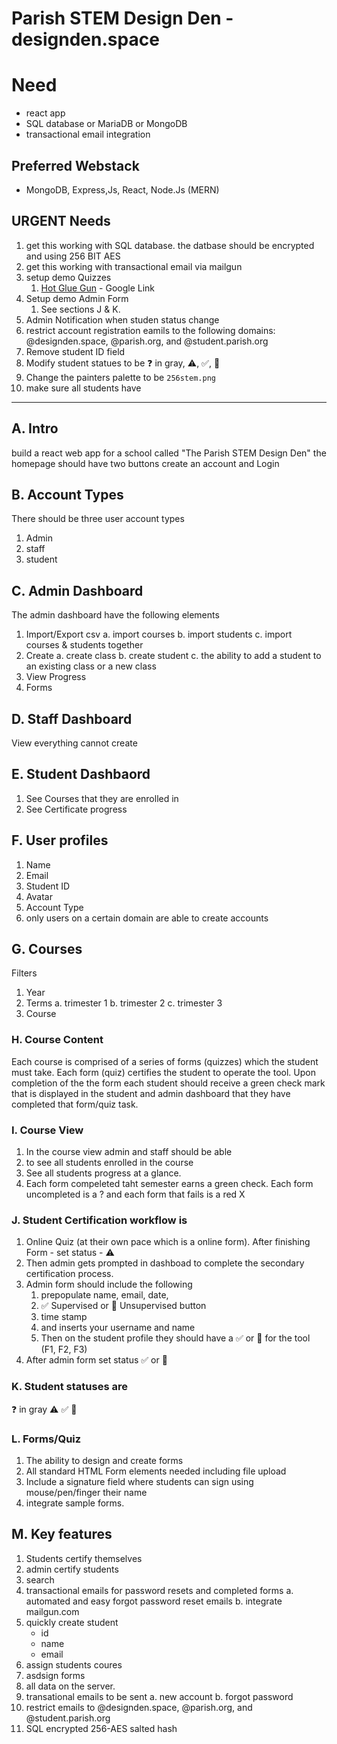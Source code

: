 # Parish STEM Design Den - designden.space
# Need
- react app
- SQL database or MariaDB or MongoDB
- transactional email integration

## Preferred Webstack
- MongoDB, Express,Js, React, Node.Js (MERN)

## URGENT Needs
1.  get this working with SQL database. the datbase should be encrypted and using 256 BIT AES
2. get this working with transactional email via mailgun
3. setup demo Quizzes
    1. [Hot Glue Gun](https://forms.gle/r3jiyFeANwmZYviZ8) - Google Link
4. Setup demo Admin Form
    1. See sections J & K.
5. Admin Notification when studen status change
5. restrict account registration eamils to the following domains: @designden.space, @parish.org, and @student.parish.org
6. Remove student ID field
7. Modify student statues to be ❓ in gray, ⚠️, ✅, 🔎
8. Change the painters palette to be ```256stem.png```
9. make sure all students have

* * *

## A. Intro
build a react web app for a school called "The Parish STEM Design Den"
the homepage should have two buttons create an account and Login

## B. Account Types
There should be three user account types
1. Admin
2. staff
3. student

## C. Admin Dashboard
The admin dashboard have the following elements
1. Import/Export csv
    a. import courses
    b. import students
    c. import courses & students together
2. Create
    a. create class
    b. create student
    c. the ability to add a student to an existing class or a new class
3. View Progress
4. Forms

## D. Staff Dashboard
View everything cannot create

## E. Student Dashbaord
1. See Courses that they are enrolled in
2. See Certificate progress

## F. User profiles
1. Name
2. Email
3. Student ID
4. Avatar
5. Account Type
6. only users on a certain domain are able to create accounts


## G. Courses
Filters
1. Year
2. Terms
    a. trimester 1
    b. trimester 2
    c. trimester 3
3. Course

### H. Course Content
Each course is comprised of a series of forms (quizzes) which the student must take. Each form (quiz) certifies the student to operate the tool. Upon completion of the the form each student should receive a green check mark that is displayed in the student and admin dashboard that they have completed that form/quiz task. 

### I. Course View
1. In the course view admin and staff should be able 
2. to see all students enrolled in the course
3. See all students progress at a glance. 
4. Each form compeleted taht semester earns a green check. Each form uncompleted is a ? and each form that fails is a red X

### J. Student Certification workflow is
1. Online Quiz (at their own pace which is a online form). 
    After finishing Form - set status - ⚠️
2. Then admin gets prompted in dashboad to complete the secondary certification process.
3. Admin form should include the following
    1. prepopulate name, email, date,
    2. ✅ Supervised or 🔎 Unsupervised button
    3. time stamp
    4. and inserts your username and name
    5. Then on the student profile they should have a  ✅ or 🔎 for the tool (F1, F2, F3)
4. After admin form set status ✅ or 🔎

### K. Student statuses are
❓ in gray
⚠️
✅
🔎

### L. Forms/Quiz
1. The ability to design and create forms
2. All standard HTML Form elements needed including file upload
3. Include a signature field where students can sign using mouse/pen/finger their name
4. integrate sample forms.


## M. Key features
1. Students certify themselves
2. admin certify students
3. search
4. transactional emails for password resets and completed forms
    a. automated and easy forgot password reset emails
    b. integrate mailgun.com
5. quickly create student
    - id
    - name
    - email
6. assign students coures
7. asdsign forms
8. all data on the server.
9. transational emails to be sent
    a. new account
    b. forgot password
10. restrict emails to @designden.space, @parish.org, and @student.parish.org
11. SQL encrypted 256-AES salted hash
